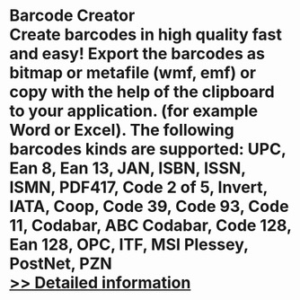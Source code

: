 # Barcode Creator<br />Create barcodes in high quality fast and easy! Export the barcodes as bitmap or metafile (wmf, emf) or copy with the help of the clipboard to your application. (for example Word or Excel). The following barcodes kinds are supported: UPC, Ean 8, Ean 13, JAN, ISBN, ISSN, ISMN, PDF417, Code 2 of 5, Invert, IATA, Coop, Code 39, Code 93, Code 11, Codabar, ABC Codabar, Code 128, Ean 128, OPC, ITF, MSI Plessey, PostNet, PZN<br />[>> Detailed information](https://secure.shareit.com/shareit/product.html?productid=300060955&affiliateid=200057808)